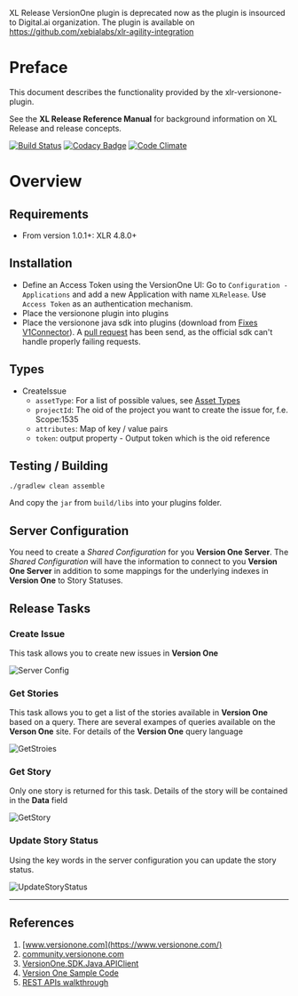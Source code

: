 XL Release VersionOne plugin is deprecated now as the plugin is insourced to Digital.ai organization.
The plugin is available on https://github.com/xebialabs/xlr-agility-integration

# Preface #

This document describes the functionality provided by the xlr-versionone-plugin.

See the **XL Release Reference Manual** for background information on XL Release and release concepts.

[![Build Status](https://travis-ci.org/xebialabs-community/xlr-versionone-plugin.svg?branch=master)](https://travis-ci.org/xebialabs-community/xlr-versionone-plugin)
[![Codacy Badge](https://api.codacy.com/project/badge/Grade/3bd6ed9416e649e4922b46a13fb3e615)](https://www.codacy.com/app/zvercodebender/xlr-versionone-plugin?utm_source=github.com&amp;utm_medium=referral&amp;utm_content=xebialabs-community/xlr-versionone-plugin&amp;utm_campaign=Badge_Grade)
[![Code Climate](https://codeclimate.com/github/xebialabs-community/xlr-versionone-plugin/badges/gpa.svg)](https://codeclimate.com/github/xebialabs-community/xlr-versionone-plugin)

# Overview #

## Requirements ##

* From version 1.0.1+: XLR 4.8.0+

## Installation ##

* Define an Access Token using the VersionOne UI: Go to `Configuration - Applications` and add a new Application with name `XLRelease`. Use `Access Token` as an authentication mechanism.
* Place the versionone plugin into plugins
* Place the versionone java sdk into plugins (download from [Fixes V1Connector](https://github.com/jdewinne/VersionOne.SDK.Java.APIClient)). A [pull request](https://github.com/versionone/VersionOne.SDK.Java.APIClient/pull/21) has been send, as the official sdk can't handle properly failing requests.

## Types ##

+ CreateIssue
    * `assetType`: For a list of possible values, see [Asset Types](https://community.versionone.com/Developers/Developer-Library/Concepts/Asset_Type)
    * `projectId`: The oid of the project you want to create the issue for, f.e. Scope:1535
    * `attributes`: Map of key / value pairs
    * `token`: output property - Output token which is the oid reference


## Testing / Building ##


`./gradlew clean assemble`

And copy the `jar` from `build/libs` into your plugins folder.

## Server Configuration

You need to create a *Shared Configuration* for you **Version One Server**.  The *Shared Configuration* will have the information to connect to you **Version One Server** in addition to some mappings for the underlying indexes in **Version One** to Story Statuses.

## Release Tasks

### Create Issue
This task allows you to create new issues in **Version One**

![Server Config](images/V1_ServerConfig.png)


### Get Stories
This task allows you to get a list of the stories available in **Version One** based on a query.  There are several exampes of queries available on the **Verson One** site.  For details of the **Version One** query language 

![GetStroies](images/GetStories.png)


### Get Story
Only one story is returned for this task.  Details of the story will be contained in the **Data** field

![GetStory](images/GetStory.png)


### Update Story Status
Using the key words in the server configuration you can update the story status.

![UpdateStoryStatus](images/UpdateStoryStatus.png)


---

## References

1. [www.versionone.com](https://www.versionone.com/)
2. [community.versionone.com](https://community.versionone.com/)
3. [VersionOne.SDK.Java.APIClient](http://versionone.github.io/VersionOne.SDK.Java.APIClient/)
4. [Version One Sample Code](https://community.versionone.com/VersionOne_Connect/Developer_Library/Sample_Code)
5. [REST APIs walkthrough](https://github.com/versionone/api-examples/blob/master/rest/apis-walkthrough.md)


